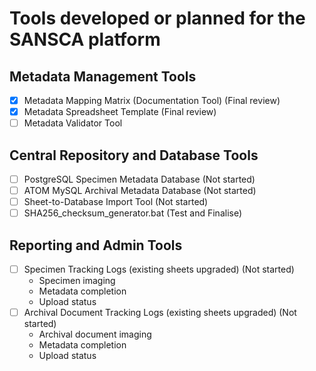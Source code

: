# Tools developed or planned for the SANSCA platform
## Metadata Management Tools

- [X] Metadata Mapping Matrix (Documentation Tool) (Final review)
- [X] Metadata Spreadsheet Template (Final review)
- [ ] Metadata Validator Tool

## Central Repository and Database Tools

- [ ] PostgreSQL Specimen Metadata Database (Not started)
- [ ] ATOM MySQL Archival Metadata Database (Not started)
- [ ] Sheet-to-Database Import Tool (Not started)
- [ ] SHA256_checksum_generator.bat (Test and Finalise)

## Reporting and Admin Tools

- [ ] Specimen Tracking Logs (existing sheets upgraded) (Not started)
  - Specimen imaging
  - Metadata completion
  - Upload status
- [ ] Archival Document Tracking Logs (existing sheets upgraded) (Not started)
  - Archival document imaging
  - Metadata completion
  - Upload status
